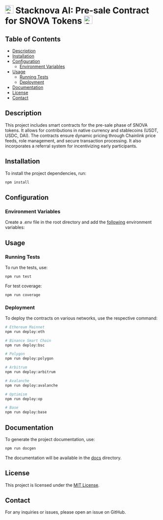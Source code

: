 # <img src="https://i.imgur.com/VaAu6vj.png" alt="Stacknova AI" width="27" height="27" /> Stacknova AI: Pre-sale Contract for SNOVA Tokens <img src="https://i.imgur.com/VaAu6vj.png" alt="Stacknova AI" width="27" height="27" />

## Table of Contents

-   [Description](#description)
-   [Installation](#installation)
-   [Configuration](#configuration)
    -   [Environment Variables](#environment-variables)
-   [Usage](#usage)
    -   [Running Tests](#running-tests)
    -   [Deployment](#deployment)
-   [Documentation](#documentation)
-   [License](#license)
-   [Contact](#contact)

## Description

This project includes smart contracts for the pre-sale phase of SNOVA tokens. It allows for contributions in native currency and stablecoins (USDT, USDC, DAI). The contracts ensure dynamic pricing through Chainlink price feeds, role management, and secure transaction processing. It also incorporates a referral system for incentivizing early participants.

## Installation

To install the project dependencies, run:

```bash
npm install
```

## Configuration

### Environment Variables

Create a .env file in the root directory and add the [following](https://github.com/Stacknova-AI/snova-token-sale-contracts/blob/main/.env.example) environment variables:

## Usage

### Running Tests

To run the tests, use:

```bash
npm run test
```

For test coverage:

```bash
npm run coverage
```

### Deployment

To deploy the contracts on various networks, use the respective command:

```bash
# Ethereum Mainnet
npm run deploy:eth

# Binance Smart Chain
npm run deploy:bsc

# Polygon
npm run deploy:polygon

# Arbitrum
npm run deploy:arbitrum

# Avalanche
npm run deploy:avalanche

# Optimism
npm run deploy:op

# Base
npm run deploy:base
```

## Documentation

To generate the project documentation, use:

```bash
npm run docgen
```

The documentation will be available in the [docs](https://github.com/Stacknova-AI/snova-token-sale-contracts/blob/main/docs/index.md) directory.

## License

This project is licensed under the [MIT License](https://github.com/Stacknova-AI/snova-token-sale-contracts/blob/main/LICENSE).

## Contact

For any inquiries or issues, please open an issue on GitHub.
